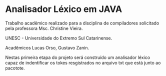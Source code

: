 # Analisador Léxico em JAVA

Trabalho acadêmico realizado para a disciplina de compiladores solicitado pela professora Msc. Christine Vieira.

UNESC - Universidade do Extremo Sul Catarinense.


Acadêmicos Lucas Orso, Gustavo Zanin.


Nestas primeira etapa do projeto será construído um analisador léxico capaz de indentificar os tokes resgistrados
no arquivo txt que está junto ao pacotote.
